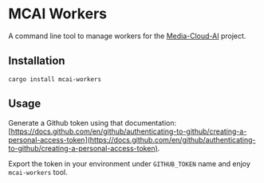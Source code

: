 # MCAI Workers

A command line tool to manage workers for the [Media-Cloud-AI](https://media-cloud.ai) project.

## Installation

```
cargo install mcai-workers
```

## Usage

Generate a Github token using that documentation: [https://docs.github.com/en/github/authenticating-to-github/creating-a-personal-access-token](https://docs.github.com/en/github/authenticating-to-github/creating-a-personal-access-token).

Export the token in your environment under `GITHUB_TOKEN` name and enjoy `mcai-workers` tool.

<!-- List Hub docker tags -->
<!-- https://hub.docker.com/v2/repositories/mediacloudai/py_mcai_worker_sdk/tags -->